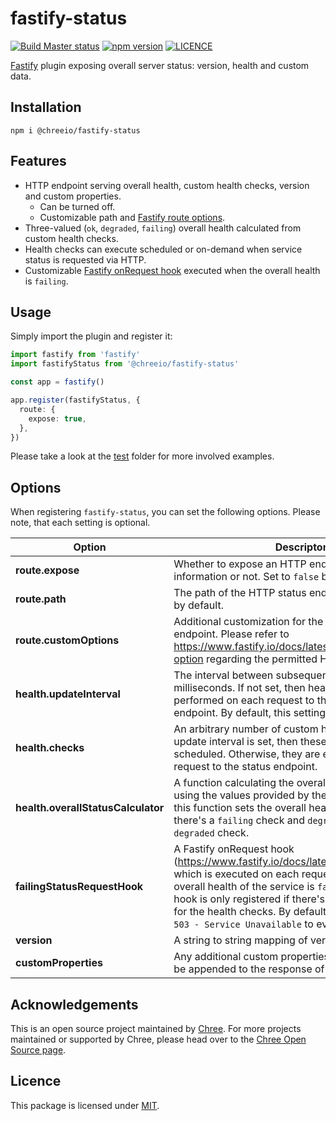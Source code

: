 # fastify-status

[![Build Master status](https://github.com/chreeio/fastify-status/workflows/Build%20Master/badge.svg)](https://github.com/chreeio/fastify-status/actions?query=workflow%3A%22Build+Master%22)
[![npm version](https://img.shields.io/npm/v/@chreeio/fastify-status)](https://www.npmjs.com/package/@chreeio/fastify-status)
[![LICENCE](https://img.shields.io/github/license/chreeio/fastify-status)](LICENSE)

[Fastify](https://www.fastify.io/) plugin exposing overall server status: version, health and custom data.

## Installation

~~~~
npm i @chreeio/fastify-status
~~~~

## Features

  * HTTP endpoint serving overall health, custom health checks, version and custom properties.
    * Can be turned off.
    * Customizable path and [Fastify route options](https://www.fastify.io/docs/latest/Routes/#full-declaration).
  * Three-valued (`ok`, `degraded`, `failing`) overall health calculated from custom health checks.
  * Health checks can execute scheduled or on-demand when service status is requested via HTTP.
  * Customizable [Fastify onRequest hook](https://www.fastify.io/docs/latest/Hooks/#onrequest) executed when the overall health is `failing`.

## Usage

Simply import the plugin and register it:

~~~~TypeScript
import fastify from 'fastify'
import fastifyStatus from '@chreeio/fastify-status'

const app = fastify()

app.register(fastifyStatus, {
  route: {
    expose: true,
  },
})
~~~~

Please take a look at the [test](test) folder for more involved examples.

## Options

When registering `fastify-status`, you can set the following options. Please note, that each setting is optional.

| Option | Descripton |
|----------|-------------|
| **route.expose** |  Whether to expose an HTTP endpoint serving status information or not. Set to `false` by default. |
| **route.path** |    The path of the HTTP status endpoint. Set to `/status` by default.   |
| **route.customOptions** | Additional customization for the HTTP status endpoint. Please refer to https://www.fastify.io/docs/latest/Routes/#routes-option regarding the permitted HTTP route options. |
| **health.updateInterval** | The interval between subsequent health checks in milliseconds. If not set, then health checks will be performed on each request to the exposed status endpoint. By default, this setting is not set. |
| **health.checks** | An arbitrary number of custom health checks. If an update interval is set, then these checks will be scheduled. Otherwise, they are executed on each request to the status endpoint. |
| **health.overallStatusCalculator** | A function calculating the overall health of the service using the values provided by the `checks`. By default, this function sets the overall health to `failing` if there's a `failing` check and `degraded` if there's a `degraded` check. |
| **failingStatusRequestHook** | A Fastify onRequest hook (https://www.fastify.io/docs/latest/Hooks/#onrequest) which is executed on each request if the current overall health of the service is `failing`. Note, that this hook is only registered if there's an update interval set for the health checks. By default, this hook will return `503 - Service Unavailable` to every request. |
| **version** | A string to string mapping of version information. |
| **customProperties** | Any additional custom properties. These are going to be appended to the response of the status endpoint. |


## Acknowledgements

This is an open source project maintained by [Chree](https://chree.io). For more projects maintained or supported by Chree, please head over to the [Chree Open Source page](https://opensource.chree.io).

## Licence

This package is licensed under [MIT](LICENSE).
